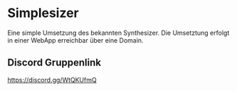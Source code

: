 # Simplesizer
Eine simple Umsetzung des bekannten Synthesizer. Die Umsetztung erfolgt in einer WebApp erreichbar über eine Domain.

## Discord Gruppenlink
https://discord.gg/WtQKUfmQ
